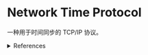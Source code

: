 # Network Time Protocol

一种用于时间同步的 TCP/IP 协议。

<details>
<summary>References</summary>

- [Ubuntu16.04 配置 NTP](https://www.digitalocean.com/community/tutorials/how-to-configure-ntp-for-use-in-the-ntp-pool-project-on-ubuntu-16-04)
- [Time Synchronization | Ubuntu](https://ubuntu.com/server/docs/network-ntp)
- [Linux下局域网同步时间 | CSDN](https://blog.csdn.net/secondjanuary/article/details/9260637)
- [局域网内两台ubuntu时间同步](https://blog.csdn.net/scx837685002/article/details/80316280?utm_medium=distribute.pc_relevant.none-task-blog-BlogCommendFromMachineLearnPai2-2.control&depth_1-utm_source=distribute.pc_relevant.none-task-blog-BlogCommendFromMachineLearnPai2-2.control)

</details>